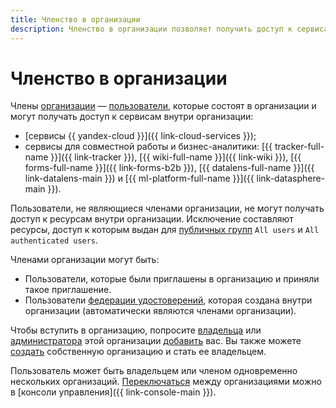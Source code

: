 ```yaml
---
title: Членство в организации
description: Членство в организации позволяет получить доступ к сервисам внутри организации.
---
```


# Членство в организации

Члены [организации](../quickstart.md) — [пользователи](../../overview/roles-and-resources.md#users), которые состоят в организации и могут получать доступ к сервисам внутри организации:

* [сервисы {{ yandex-cloud }}]({{ link-cloud-services }});
* сервисы для совместной работы и бизнес-аналитики: [{{ tracker-full-name }}]({{ link-tracker }}), [{{ wiki-full-name }}]({{ link-wiki }}), [{{ forms-full-name }}]({{ link-forms-b2b }}), [{{ datalens-full-name }}]({{ link-datalens-main }}) и [{{ ml-platform-full-name }}]({{ link-datasphere-main }}).

Пользователи, не являющиеся членами организации, не могут получать доступ к ресурсам внутри организации. Исключение составляют ресурсы, доступ к которым выдан для [публичных групп](../../iam/concepts/access-control/public-group.md) `All users` и `All authenticated users`.

Членами организации могут быть:

* Пользователи, которые были приглашены в организацию и приняли такое приглашение.
* Пользователи [федерации удостоверений](./add-federation.md), которая создана внутри организации (автоматически являются членами организации).

Чтобы вступить в организацию, попросите [владельца](../security/index.md#organization-manager-organizations-owner) или [администратора](../security/index.md#organization-manager-admin) этой организации [добавить](../operations/add-account.md) вас. Вы также можете [создать](../operations/manage-organizations.md#create-additional-org) собственную организацию и стать ее владельцем.

Пользователь может быть владельцем или членом одновременно нескольких организаций. [Переключаться](../operations/manage-organizations.md#switch-to-another-org) между организациями можно в [консоли управления]({{ link-console-main }}).